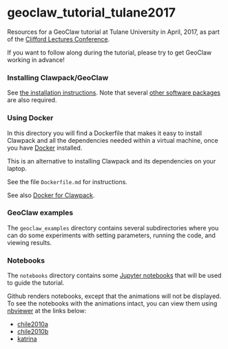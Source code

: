 # geoclaw_tutorial_tulane2017
Resources for a GeoClaw tutorial at Tulane University in April, 2017, as part of the
[Clifford Lectures Conference](http://www2.tulane.edu/sse/math/news/clifford-lectures-april-2017.cfm).

If you want to follow along during the tutorial, please try to get GeoClaw working in advance!

### Installing Clawpack/GeoClaw

See [the installation instructions](http://www.clawpack.org/installing.html).  Note that several 
[other software packages](http://www.clawpack.org/prereqs.html#prereqs) are also required.

### Using Docker

In this directory you will find a Dockerfile that makes it easy to install Clawpack 
and all the dependencies needed within a virtual machine, once you have 
[Docker](https://www.docker.com/) installed. 

This is an alternative to installing Clawpack and its dependencies on your laptop.

See the file `Dockerfile.md` for instructions.

See also 
[Docker for Clawpack](http://www.clawpack.org/docker_image.html#docker-image).

### GeoClaw examples

The `geoclaw_examples` directory contains several subdirectories where you can do some experiments with setting parameters, running the code, and viewing results.

### Notebooks

The `notebooks` directory contains some [Jupyter notebooks](http://jupyter.org/) that will be used to guide the tutorial.

Github renders notebooks, except that the animations will not be displayed. 
To see the notebooks with the animations intact, you can view them using 
[nbviewer](https://nbviewer.jupyter.org/) at the links below:

 - [chile2010a](https://nbviewer.jupyter.org/github/clawpack/geoclaw_tutorial_tulane2017/blob/master/notebooks/chile2010a/chile2010a.ipynb)
 - [chile2010b](https://nbviewer.jupyter.org/github/clawpack/geoclaw_tutorial_tulane2017/blob/master/notebooks/chile2010b/chile2010b.ipynb)
 - [katrina](https://nbviewer.jupyter.org/github/clawpack/geoclaw_tutorial_tulane2017/blob/master/notebooks/katrina/katrina.ipynb)

